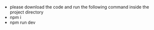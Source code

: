 - please download the code and run the following command inside the project directory
- npm i 
- npm run dev

